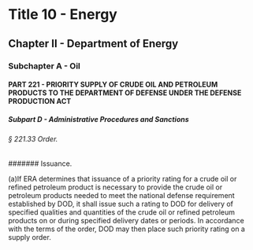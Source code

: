 
# Title 10 - Energy
## Chapter II - Department of Energy
### Subchapter A - Oil
#### PART 221 - PRIORITY SUPPLY OF CRUDE OIL AND PETROLEUM PRODUCTS TO THE DEPARTMENT OF DEFENSE UNDER THE DEFENSE PRODUCTION ACT
##### Subpart D - Administrative Procedures and Sanctions
###### § 221.33 Order.
####### Issuance.

(a)If ERA determines that issuance of a priority rating for a crude oil or refined petroleum product is necessary to provide the crude oil or petroleum products needed to meet the national defense requirement established by DOD, it shall issue such a rating to DOD for delivery of specified qualities and quantities of the crude oil or refined petroleum products on or during specified delivery dates or periods. In accordance with the terms of the order, DOD may then place such priority rating on a supply order.
